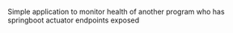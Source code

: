 Simple application to monitor health of another program who has springboot actuator endpoints
exposed
